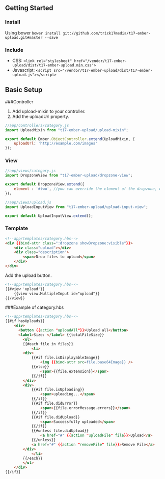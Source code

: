 ## Getting Started
### Install
Using bower `bower install git://github.com/trick17media/t17-ember-upload.git#master --save`

### Include

* CSS: ```<link rel="stylesheet" href="/vendor/t17-ember-upload/dist/t17-ember-upload.min.css">```
* Javascript: ```<script src="/vendor/t17-ember-upload/dist/t17-ember-upload.js"></script>```

## Basic Setup

###Controller

1. Add upload-mixin to your controller.
2. Add the uploadUrl property.

```js
//app/controllers/category.js
import UploadMixin from "t17-ember-upload/upload-mixin";

export default Ember.ObjectController.extend(UploadMixin, {
    uploadUrl: 'http://example.com/images'
});
```

### View

```js
//app/views/category.js
import DropzoneView from "t17-ember-upload/dropzone-view";

export default DropzoneView.extend({
    element : '#two', //you can override the element of the dropzone, default is body
});
```

```js
//app/views/upload.js
import UploadInputView from "t17-ember-upload/upload-input-view";

export default UploadInputView.extend();
```

### Template

```html
<!--app/templates/category.hbs-->
<div {{bind-attr class=":dropzone showDropzone:visible"}}>
    <div class="upload"></div>
    <div class="description">
        <span>Drop files to upload</span>
    </div>
</div>
```

Add the upload button.
```html
<!--app/templates/category.hbs-->
{{#view 'upload'}}
	{{view view.MultipleInput id="upload"}}
{{/view}}
```

###Example of category.hbs
```html
<!--app/templates/category.hbs-->
{{#if hasUploads}}
    <div>
      <button {{action "uploadAll"}}>Upload all</button>
      <label>Size: </label> {{totalFileSize}}
        <ul>
        {{#each file in files}}
            <li>
		<div>
		    {{#if file.isDisplayableImage}}
		        <img {{bind-attr src=file.base64Image}} />
		    {{else}}
		        <span>{{file.extension}}</span>
		    {{/if}}
		</div>
		<div>
		    {{#if file.isUploading}}
		        <span>uploading...</span>
		    {{/if}}
		    {{#if file.didError}}
		        <span>{{file.errorMessage.errors}}</span>
		    {{/if}}
		    {{#if file.didUpload}}
		        <span>Successfully uploaded</span>
		    {{/if}}
		    {{#unless file.didUpload}}
		        <a href="#" {{action "uploadFile" file}}>Upload</a>
		    {{/unless}}
		    <a href="#" {{action "removeFile" file}}>Remove File</a>
		</div>
            </li>
        {{/each}}
        </ul>
    </div>
{{/if}}
```